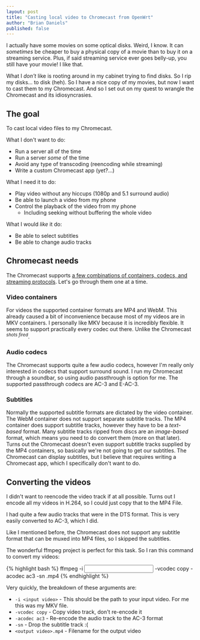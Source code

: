 ```yaml
---
layout: post
title: "Casting local video to Chromecast from OpenWrt"
author: "Brian Daniels"
published: false
---
```


I actually have some movies on some optical disks. Weird, I know. It can _sometimes_ be cheaper to buy a physical copy of a movie than to buy it on a streaming service. Plus, if said streaming service ever goes belly-up, you still have your movie! I like that.

What I _don't_ like is rooting around in my cabinet trying to find disks. So I rip my disks... to disk (heh). So I have a nice copy of my movies, but now I want to cast them to my Chromecast. And so I set out on my quest to wrangle the Chromecast and its idiosyncrasies.

<!--break-->

## The goal
To cast local video files to my Chromecast.

What I don't want to do:

- Run a server all of the time
- Run a server _some_ of the time
- Avoid any type of transcoding (reencoding while streaming)
- Write a custom Chromecast app (yet?...)

What I need it to do:

- Play video without any hiccups (1080p and 5.1 surround audio)
- Be able to launch a video from my phone
- Control the playback of the video from my phone
    - Including seeking without buffering the whole video

What I would _like_ it do:

- Be able to select subtitles
- Be able to change audio tracks

## Chromecast needs

The Chromecast supports [a few combinations of containers, codecs, and streaming protocols](https://developers.google.com/cast/docs/media). Let's go through them one at a time.

### Video containers

For videos the supported container formats are MP4 and WebM. This already caused a bit of inconvenience because most of my videos are in MKV containers. I personally like MKV because it is incredibly flexible. It seems to support practically every codec out there. Unlike the Chromecast <sup>_shots fired_</sup>.

### Audio codecs

The Chromecast supports quite a few audio codecs, however I'm really only interested in codecs that support surround sound. I run my Chromecast through a soundbar, so using audio passthrough is option for me. The supported passthrough codecs are AC-3 and E-AC-3.

### Subtitles

Normally the supported subtitle formats are dictated by the video container. The WebM container does not support separate subtitle tracks. The MP4 container does support subtitle tracks, however they have to be a _text-based_ format. Many subtitle tracks ripped from discs are an _image-based_ format, which means you need to do convert them (more on that later). Turns out the Chromecast doesn't even support subtitle tracks supplied by the MP4 containers, so basically we're not going to get our subtitles. The Chromecast can display subtitles, but I believe that requires writing a Chromecast app, which I specifically don't want to do.

## Converting the videos

I didn't want to reencode the video track if at all possible. Turns out I encode all my videos in H.264, so I could just copy that to the MP4 File.

I had quite a few audio tracks that were in the DTS format. This is very easily converted to AC-3, which I did.

Like I mentioned before, the Chromecast does not support any subtitle format that can be muxed into MP4 files, so I skipped the subtitles.

The wonderful ffmpeg project is perfect for this task. So I ran this command to convert my videos:

{% highlight bash %}
ffmpeg -i <input video> -vcodec copy -acodec ac3 -sn <output video>.mp4
{% endhighlight %}

Very quickly, the breakdown of these arguments are:

- `-i <input video>` - This should be the path to your input video. For me this was my MKV file.
- `-vcodec copy` - Copy video track, don't re-encode it
- `-acodec ac3` - Re-encode the audio track to the AC-3 format
- `-sn` - Drop the subtitle track :(
- `<output video>.mp4` - Filename for the output video
